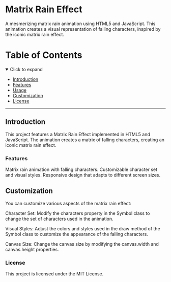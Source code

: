 # Matrix Rain Effect
A mesmerizing matrix rain animation using HTML5 and JavaScript. This animation creates a visual representation of falling characters, inspired by the iconic matrix rain effect.

# Table of Contents

<details open>
<summary>Click to expand</summary>

- [Introduction](#introduction)
- [Features](#features)
- [Usage](#usage)
- [Customization](#customization)
- [License](#license)

</details>

---
## Introduction
This project features a Matrix Rain Effect implemented in HTML5 and JavaScript. The animation creates a matrix of falling characters, creating an iconic matrix rain effect.

### Features
Matrix rain animation with falling characters.
Customizable character set and visual styles.
Responsive design that adapts to different screen sizes.

## Customization
You can customize various aspects of the matrix rain effect:

Character Set: Modify the characters property in the Symbol class to change the set of characters used in the animation.

Visual Styles: Adjust the colors and styles used in the draw method of the Symbol class to customize the appearance of the falling characters.

Canvas Size: Change the canvas size by modifying the canvas.width and canvas.height properties.

### License
This project is licensed under the MIT License.

